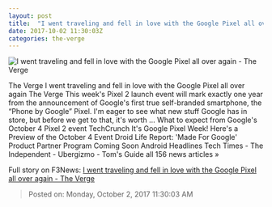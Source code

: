 ```yaml
---
layout: post
title:  "I went traveling and fell in love with the Google Pixel all over again - The Verge"
date: 2017-10-02 11:30:03Z
categories: the-verge
---
```


![I went traveling and fell in love with the Google Pixel all over again - The Verge](https://cdn0.vox-cdn.com/thumbor/R9CtKUqIw6q817KToWwhTADPm9o=/0x151:2100x1250/fit-in/1200x630/cdn1.vox-cdn.com/uploads/chorus_asset/file/9363273/pixelbarcelona.jpg)

The Verge I went traveling and fell in love with the Google Pixel all over again The Verge This week's Pixel 2 launch event will mark exactly one year from the announcement of Google's first true self-branded smartphone, the “Phone by Google” Pixel. I'm eager to see what new stuff Google has in store, but before we get to that, it's worth ... What to expect from Google's October 4 Pixel 2 event TechCrunch It's Google Pixel Week! Here's a Preview of the October 4 Event Droid Life Report: 'Made For Google' Product Partner Program Coming Soon Android Headlines Tech Times - The Independent - Ubergizmo - Tom's Guide all 156 news articles »


Full story on F3News: [I went traveling and fell in love with the Google Pixel all over again - The Verge](http://www.f3nws.com/n/VPynHJ)

> Posted on: Monday, October 2, 2017 11:30:03 AM
